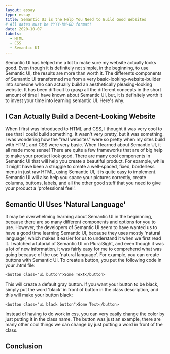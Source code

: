 ```yaml
---
layout: essay
type: essay
title: Semantic UI is the Help You Need to Build Good Websites
# All dates must be YYYY-MM-DD format!
date: 2020-10-07
labels:
  - HTML
  - CSS
  - Semantic UI
---
```



Semantic UI has helped me a lot to make sure my website actually looks good. Even though it is definitely not simple, in the beginning, to use Semantic UI, the results are more than worth it.
The differents components of Semantic UI transformed me from a very basic-looking-website-builder into someone who can actually build an aesthetically pleasing-looking website. 
It has been difficult to grasp all the different concepts in the short amount of time I have known about Semantic UI, but, it is definitely worth it to invest your time into learning semantic UI. Here's why.

## I Can Actually Build a Decent-Looking Website
When I first was introduced to HTML and CSS, I thought it was very cool to see that I could build something. It wasn't very pretty, but it was something. I was wondering how the "real websites" were so pretty when my sites build with HTML and CSS were very basic. When I learned about Semantic UI, it all made more sense! There are quite a few frameworks that are of big help to make your product look good. There are many cool components in Semantic UI that will help you create a beautiful product. For example, while it might have been a struggle to create a well-spaced, fixed, borderless menu in just raw HTML, using Semantic UI, it is quite easy to implement. Semantic UI will also help you space your pictures correctly, create columns, buttons, labels, and all the other good stuff that you need to give your product a 'professional feel'.  

## Semantic UI Uses 'Natural Language'
It may be overwhelming learning about Semantic UI in the beginnning, because there are so many different components and options for you to use. However, the developers of Semantic UI seem to have wanted us to have a good time learning Semantic UI, because they uses mostly 'natural language', which makes it easier for us to understand it when we first read it. I watched a tutorial of Semantic UI on PluralSight, and even though it was a lot of new information, it was fairly easy for me to comprehend what was going because of the use 'natural language'. For example, you can create buttons with Semantic UI. To create a button, you put the following code in your .html file:
```
<button class="ui button">Some Text</button>
```
This will create a default gray button. If you want your button to be black, simply put the word 'black' in front of button in the class description, and this will make your button black:
```
<button class="ui black button">Some Text</button>
```
Instead of having to do work in css, you can very easily change the color by just putting it in the class name. The button was just an example, there are many other cool things we can change by just putting a word in front of the class. 

## 

## Conclusion
